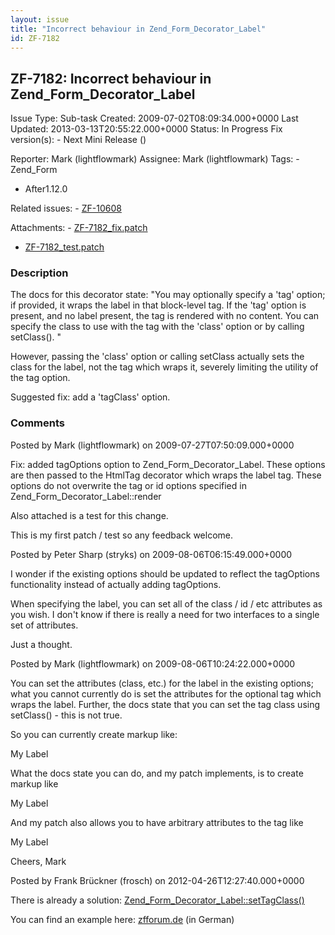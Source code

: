 ```yaml
---
layout: issue
title: "Incorrect behaviour in Zend_Form_Decorator_Label"
id: ZF-7182
---
```


ZF-7182: Incorrect behaviour in Zend\_Form\_Decorator\_Label
------------------------------------------------------------

 Issue Type: Sub-task Created: 2009-07-02T08:09:34.000+0000 Last Updated: 2013-03-13T20:55:22.000+0000 Status: In Progress Fix version(s): - Next Mini Release ()
 
 Reporter:  Mark (lightflowmark)  Assignee:  Mark (lightflowmark)  Tags: - Zend\_Form
- After1.12.0
 
 Related issues: - [ZF-10608](/issues/browse/ZF-10608)
 
 Attachments: - [ZF-7182\_fix.patch](/issues/secure/attachment/12105/ZF-7182_fix.patch)
- [ZF-7182\_test.patch](/issues/secure/attachment/12106/ZF-7182_test.patch)
 
### Description

The docs for this decorator state: "You may optionally specify a 'tag' option; if provided, it wraps the label in that block-level tag. If the 'tag' option is present, and no label present, the tag is rendered with no content. You can specify the class to use with the tag with the 'class' option or by calling setClass(). "

However, passing the 'class' option or calling setClass actually sets the class for the label, not the tag which wraps it, severely limiting the utility of the tag option.

Suggested fix: add a 'tagClass' option.

 

 

### Comments

Posted by Mark (lightflowmark) on 2009-07-27T07:50:09.000+0000

Fix: added tagOptions option to Zend\_Form\_Decorator\_Label. These options are then passed to the HtmlTag decorator which wraps the label tag. These options do not overwrite the tag or id options specified in Zend\_Form\_Decorator\_Label::render

Also attached is a test for this change.

This is my first patch / test so any feedback welcome.

 

 

Posted by Peter Sharp (stryks) on 2009-08-06T06:15:49.000+0000

I wonder if the existing options should be updated to reflect the tagOptions functionality instead of actually adding tagOptions.

When specifying the label, you can set all of the class / id / etc attributes as you wish. I don't know if there is really a need for two interfaces to a single set of attributes.

Just a thought.

 

 

Posted by Mark (lightflowmark) on 2009-08-06T10:24:22.000+0000

You can set the attributes (class, etc.) for the label in the existing options; what you cannot currently do is set the attributes for the optional tag which wraps the label. Further, the docs state that you can set the tag class using setClass() - this is not true.

So you can currently create markup like:

My Label

What the docs state you can do, and my patch implements, is to create markup like

My Label

And my patch also allows you to have arbitrary attributes to the tag like

My Label

Cheers, Mark

 

 

Posted by Frank Brückner (frosch) on 2012-04-26T12:27:40.000+0000

There is already a solution: [Zend\_Form\_Decorator\_Label::setTagClass()](http://framework.zend.com/apidoc/core/db_Form_Decorator_Label.html#%5CZend_Form_Decorator_Label::setTagClass%28%29)

You can find an example here: [zfforum.de](http://www.zfforum.de/faq-howto/7813-zend_form-setzen-einer-klasse-fuer-das-umschliessende-html-element-eines-labels-1-11-4-a.html) (in German)

 

 
